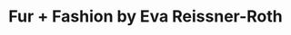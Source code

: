 ---
title: "Fur + Fashion by Eva Reissner-Roth"
url: /nuernberg/fur-fashion-by-eva-reissner-roth/
shop: Kleidung
---